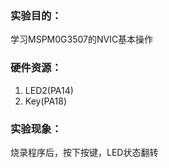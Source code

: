 ### 实验目的：

学习MSPM0G3507的NVIC基本操作

### 硬件资源：

1. LED2(PA14)
2. Key(PA18)

### 实验现象：

烧录程序后，按下按键，LED状态翻转
